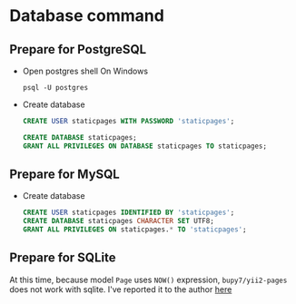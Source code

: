 # Database command

## Prepare for PostgreSQL

* Open postgres shell
    On Windows
    ```shell
    psql -U postgres
    ```
* Create database
    ```sql
    CREATE USER staticpages WITH PASSWORD 'staticpages';

    CREATE DATABASE staticpages;
    GRANT ALL PRIVILEGES ON DATABASE staticpages TO staticpages;
    ```

## Prepare for MySQL

* Create database
    ```sql
    CREATE USER staticpages IDENTIFIED BY 'staticpages';
    CREATE DATABASE staticpages CHARACTER SET UTF8;
    GRANT ALL PRIVILEGES ON staticpages.* TO 'staticpages';
    ```

## Prepare for SQLite

At this time, because model `Page` uses `NOW()` expression, `bupy7/yii2-pages` does not work with sqlite.
I've reported it to the author [here]()